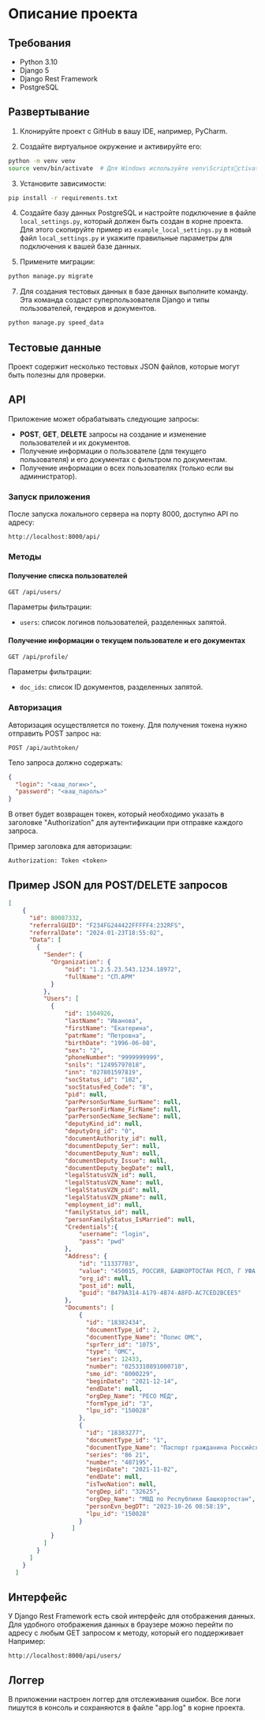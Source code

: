 
# Описание проекта

## Требования
- Python 3.10
- Django 5
- Django Rest Framework
- PostgreSQL

## Развертывание

1. Клонируйте проект с GitHub в вашу IDE, например, PyCharm.

2. Создайте виртуальное окружение и активируйте его:
```bash
python -m venv venv
source venv/bin/activate  # Для Windows используйте venv\Scriptsctivate
```

3. Установите зависимости:
```bash
pip install -r requirements.txt
```

4. Создайте базу данных PostgreSQL и настройте подключение в файле `local_settings.py`, который должен быть создан в корне проекта. Для этого скопируйте пример из `example_local_settings.py` в новый файл `local_settings.py` и укажите правильные параметры для подключения к вашей базе данных.

5. Примените миграции:
```bash
python manage.py migrate
```

7. Для создания тестовых данных в базе данных выполните команду. Эта команда создаст суперпользователя Django и типы пользователей, гендеров и документов.
```bash
python manage.py speed_data
```

## Тестовые данные

Проект содержит несколько тестовых JSON файлов, которые могут быть полезны для проверки.

## API

Приложение может обрабатывать следующие запросы:

- **POST**, **GET**, **DELETE** запросы на создание и изменение пользователей и их документов.
- Получение информации о пользователе (для текущего пользователя) и его документах с фильтром по документам.
- Получение информации о всех пользователях (только если вы администратор).

### Запуск приложения

После запуска локального сервера на порту 8000, доступно API по адресу:
```
http://localhost:8000/api/
```

### Методы

#### Получение списка пользователей

`GET /api/users/`

Параметры фильтрации: 
- `users`: список логинов пользователей, разделенных запятой.

#### Получение информации о текущем пользователе и его документах

`GET /api/profile/`

Параметры фильтрации:
- `doc_ids`: список ID документов, разделенных запятой.

### Авторизация

Авторизация осуществляется по токену. Для получения токена нужно отправить POST запрос на:
```
POST /api/authtoken/
```
Тело запроса должно содержать:
```json
{
  "login": "<ваш_логин>",
  "password": "<ваш_пароль>"
}
```
В ответ будет возвращен токен, который необходимо указать в заголовке "Authorization" для аутентификации при отправке каждого запроса.

Пример заголовка для авторизации:
```
Authorization: Token <token>
```

## Пример JSON для POST/DELETE запросов

```json
[
    {
      "id": 80087332,
      "referralGUID": "F234FG244422FFFFF4:232RFS",
      "referralDate": "2024-01-23T18:55:02",
      "Data": [
        {
          "Sender": {
            "Organization": {
                "oid": "1.2.5.23.543.1234.18972",
                "fullName": "СП.АРМ"
            }
          },
          "Users": [
            {
                "id": 1504926,
                "lastName": "Иванова",
                "firstName": "Екатерина",
                "patrName": "Петровна",
                "birthDate": "1996-06-08",
                "sex": "2",
                "phoneNumber": "9999999999",
                "snils": "12495797018",
                "inn": "027801597819",
                "socStatus_id": "102",
                "socStatusFed_Code": "8",
                "pid": null,
                "parPersonSurName_SurName": null,
                "parPersonFirName_FirName": null,
                "parPersonSecName_SecName": null,
                "deputyKind_id": null,
                "deputyOrg_id": "0",
                "documentAuthority_id": null,
                "documentDeputy_Ser": null,
                "documentDeputy_Num": null,
                "documentDeputy_Issue": null,
                "documentDeputy_begDate": null,
                "legalStatusVZN_id": null,
                "legalStatusVZN_Name": null,
                "legalStatusVZN_pid": null,
                "legalStatusVZN_pName": null,
                "employment_id": null,
                "familyStatus_id": null,
                "personFamilyStatus_IsMarried": null,
                "Credentials":{
                    "username": "login",
                    "pass": "pwd"
                },
                "Address": {
                    "id": "11337703",
                    "value": "450015, РОССИЯ, БАШКОРТОСТАН РЕСП, Г УФА, СОВЕТСКИЙ РАЙОН, РЫБНАЯ УЛ, д. 5, корп. Б, кв. ",
                    "org_id": null,
                    "post_id": null,
                    "guid": "8479A314-A179-4874-A8FD-AC7CED2BCEE5"
                },           
                "Documents": [
                    {
                      "id": "18382434", 
                      "documentType_id": 2,
                      "documentType_Name": "Полис ОМС",
                      "sprTerr_id": "1075",
                      "type": "ОМС",
                      "series": 12433,
                      "number": "0253310891000710",
                      "smo_id": "8000229",
                      "beginDate": "2021-12-14",
                      "endDate": null,
                      "orgDep_Name": "РЕСО МЕД",
                      "formType_id": "3",
                      "lpu_id": "150028"
                    },
                    {
                      "id": "18383277",
                      "documentType_id": "1",
                      "documentType_Name": "Паспорт гражданина Российской Федерации",
                      "series": "86 21",
                      "number": "407195",
                      "beginDate": "2021-11-02",
                      "endDate": null,
                      "isTwoNation": null,
                      "orgDep_id": "32625",
                      "orgDep_Name": "МВД по Республике Башкортостан",
                      "personEvn_begDT": "2023-10-26 08:58:19",
                      "lpu_id": "150028"
                    }
                  ]
            }
          ]        
        }
      ]
    }
  ]
```

## Интерфейс

У Django Rest Framework есть свой интерфейс для отображения данных.
Для удобного отображения данных в браузере можно перейти по адресу с любым GET запросом к методу, который его поддерживает
Например:

```
http://localhost:8000/api/users/
```

## Логгер

В приложении настроен логгер для отслеживания ошибок. Все логи пишутся в консоль и сохраняются в файле "app.log" в корне проекта.